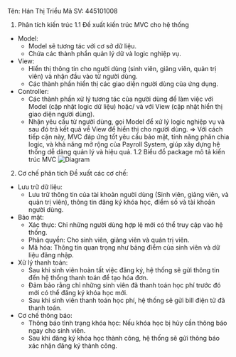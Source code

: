 Tên: Hán Thị Triểu
Mã SV: 445101008

1. Phân tích kiến trúc
1.1 Đề xuất kiến trúc MVC cho hệ thống
- Model:
  + Model sẽ tương tác với cơ sở dữ liệu.
  + Chứa các thành phần quản lý dữ và logic nghiệp vụ.
- View:
  + Hiển thị thông tin cho người dùng (sinh viên, giảng viên, quản trị viên) và nhận đầu vào từ người dùng.
  + Các thành phần hiển thị các giao diện người dùng của ứng dụng.
- Controller:
  + Các thành phần xử lý tương tác của người dùng để làm việc với Model (cập nhật logic dữ liệu) hoặc/ và với View (cập nhật hiển thị giao diện người dùng).
  + Nhận yêu cầu từ người dùng, gọi Model để xử lý logic nghiệp vụ và sau đó trả kết quả về View để hiển thị cho người dùng.
  => Với cách tiếp cận này, MVC đáp ứng tốt yêu cầu bảo mật, tính năng phân chia logic, và khả năng mở rộng của Payroll System, giúp xây dựng hệ thống dễ dàng quản lý và hiệu quả.
1.2 Biểu đồ package mô tả kiến trúc MVC
![Diagram](https://www.planttext.com/api/plantuml/png/V9D1JiCm44NtFaKkq2jK5UscKe6AIkodpZXOk1vaJuGgr9Enu4XS0SUj4iTsoNB-r_ZzcSdlzy_ACpZkJqPyW7o73firMNPa3BhcIpJXamQyRrwmqvuTi2OxMHB3tf52xybLrGFtBLgkQZlgTBtdWpP6soxHBc84VQGMpOpnzaWDAgcjgNSUYyApKkZ2OtSobrI7isSyRIsZKo3JXZliG9utm704ZvCZWN_L-3bZZqFO1wdCim7_TYHmRIrOJRm6sbf5MSCdOgsqZ86Y58YIVIyMo-jKy-90AqInmwWLa9L3YCOAShRvQ9i6KJ-vQCeI_kCi8eiSEDZ6ooaP1tMwelcxWtQxfdl2U5LYXROT_hC_0000__y30000)
2. Cơ chế phân tích
Đề xuất các cơ chế:
- Lưu trữ dữ liệu:
  + Lưu trữ thông tin của tài khoản người dùng (Sinh viên, giảng viên, và quản trị viên), thông tin đăng ký khóa học, điểm số và tài khoản người dùng.
- Bảo mật:
  + Xác thực: Chỉ những người dùng hợp lệ mới có thể truy cập vào hệ thống.
  + Phân quyền: Cho sinh viên, giảng viên và quản trị viên.
  + Mã hóa: Thông tin quan trọng như bảng điểm của sinh viên và dữ liệu đăng nhập.
- Xử lý thanh toán:
  + Sau khi sinh viên hoàn tất việc đăng ký, hệ thống sẽ gửi thông tin đến hệ thống thanh toán để tạo hóa đơn.
  + Đảm bảo rằng chỉ những sinh viên đã thanh toán học phí trước đó mới có thể đăng ký khóa học mới.
  + Sau khi sinh viên thanh toán học phí, hệ thống sẽ gửi bill điện tử đã thanh toán.
- Cơ chế thông báo:
  + Thông báo tình trạng khóa học: Nếu khóa học bị hủy cần thông báo ngay cho sinh viên.
  + Sau khi đăng ký khóa học thành công, hệ thống sẽ gửi thông báo xác nhận đăng ký thành công.
  

